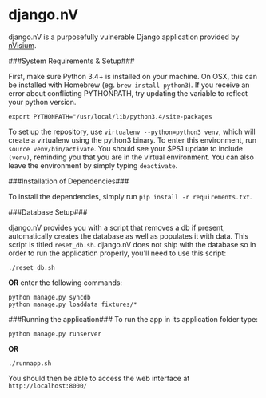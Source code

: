 django.nV
=========

django.nV is a purposefully vulnerable Django application provided by [nVisium](https://www.nvisium.com/).



###System Requirements & Setup###

First, make sure Python 3.4+ is installed on your machine. On OSX, this can be installed with Homebrew (eg. `brew install python3`). If you receive an error about conflicting PYTHONPATH, try updating the variable to reflect your python version.
```
export PYTHONPATH="/usr/local/lib/python3.4/site-packages
```

To set up the repository, use `virtualenv --python=python3 venv`, which will create a virtualenv using the python3 binary. To enter this environment, run `source venv/bin/activate`. You should see your $PS1 update to include `(venv)`, reminding you that you are in the virtual environment. You can also leave the environment by simply typing `deactivate`.

###Installation of Dependencies###

To install the dependencies, simply run `pip install -r requirements.txt`.

###Database Setup###

django.nV provides you with a script that removes a db if present, automatically creates the database as well as populates it with data. This script is titled `reset_db.sh`. django.nV does not ship with the database so in order to run the application properly, you'll need to use this script:
 
    ./reset_db.sh

**OR** enter the following commands:

    python manage.py syncdb
    python manage.py loaddata fixtures/*
    
###Running the application###
To run the app in its application folder type:

    python manage.py runserver 
    
**OR** 

    ./runnapp.sh
    
You should then be able to access the web interface at `http://localhost:8000/`
